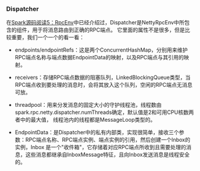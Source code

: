 ### Dispatcher

在[Spark源码阅读5：RpcEnv](../master/docs/rpcenv.md)中已经介绍过，Dispatcher是NettyRpcEnv中所包含的组件，用于将消息路由到正确的RPC端点。
它里面的属性不是很多，但是比较重要，我们一个一个的看一看：
  * endpoints/endpointRefs：这是两个ConcurrentHashMap，分别用来维护RPC端点名称与端点数据EndpointData的映射，以及RPC端点与其引用的映射。

  * receivers：存储RPC端点数据的阻塞队列，LinkedBlockingQueue类型，当RPC端点收到要处理的消息时，会将其放入这个队列，空闲的RPC端点无消息可放。

  * threadpool：用来分发消息的固定大小的守护线程池，线程数由spark.rpc.netty.dispatcher.numThreads确定，默认值是2和可用CPU核数两者中的最大值，
  线程池内的线程都是MessageLoop类型的。

  * EndpointData：是Dispatcher中的私有内部类，实现很简单，接收三个参数：RPC端点名称、RPC端点实例、端点实例的引用，然后创建一个Inbox的实例，Inbox
  是一个"收件箱"，它存储着对应RPC端点所收到且需要处理的消息，这些消息都继承自InboxMessage特征，且向Inbox发送消息是线程安全的。